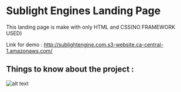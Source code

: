 # Sublight Engines Landing Page

This landing page is make with only HTML and CSS(NO FRAMEWORK USED)

Link for demo : http://sublightengine.com.s3-website.ca-central-1.amazonaws.com/

## Things to know about the project : 

![alt text](https://github.com/razakadegoke/Sublight_Engines_Landing_Page/main/assets/build.png)

